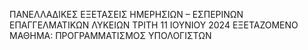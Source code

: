 ΠΑΝΕΛΛΑΔΙΚΕΣ ΕΞΕΤΑΣΕΙΣ
HMEΡΗΣΙΩΝ – ΕΣΠΕΡΙΝΩΝ ΕΠΑΓΓΕΛΜΑΤΙΚΩΝ ΛΥΚΕΙΩΝ
ΤΡΙΤΗ 11 ΙΟΥΝΙΟΥ 2024
ΕΞΕΤΑΖΟΜΕΝΟ ΜΑΘΗΜΑ: ΠΡΟΓΡΑΜΜΑΤΙΣΜΟΣ ΥΠΟΛΟΓΙΣΤΩΝ
